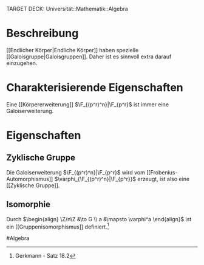 TARGET DECK: Universität::Mathematik::Algebra

# Beschreibung
[[Endlicher Körper|Endliche Körper]] haben spezielle [[Galoisgruppe|Galoisgruppen]]. Daher ist es sinnvoll extra darauf einzugehen.

# Charakterisierende Eigenschaften
Eine [[Körpererweiterung]] $\F_{(p^r)^n}|\F_{p^r}$ ist immer eine Galoiserweiterung.

# Eigenschaften
## Zyklische Gruppe
Die Galoiserweiterung $\F_{(p^r)^n}|\F_{p^r}$ wird vom [[Frobenius-Automorphismus]] $\varphi_{\F_{(p^r)^n}|\F_{p^r}}$ erzeugt, ist also eine [[Zyklische Gruppe]].

## Isomorphie
Durch $\begin{align} \Z/n\Z &\to G \\ a &\mapsto \varphi^a \end{align}$ ist ein [[Gruppenisomorphismus]] definiert.[^1]


$\newcommand{\Q}{\mathbb Q}$
$\newcommand{\R}{\mathbb R}$
$\newcommand{\C}{\mathbb C}$
$\newcommand{\F}{\mathbb F}$
$\newcommand{\Z}{\mathbb Z}$
$\newcommand{\N}{\mathbb N}$
$\newcommand{\a}{\alpha}$

#Algebra 


[^1]: Gerkmann - Satz 18.2

